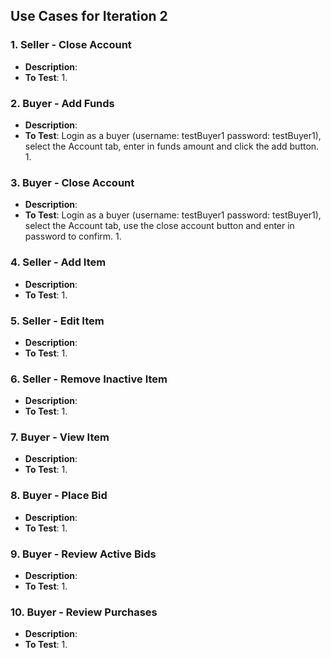 ## Use Cases for Iteration 2

### 1. Seller - Close Account
- **Description**:
- **To Test**:
  1. 

### 2. Buyer - Add Funds
- **Description**: 
- **To Test**: Login as a buyer (username: testBuyer1 password: testBuyer1), select the Account tab, enter in funds amount and click the add button.
  1. 

### 3. Buyer - Close Account
- **Description**: 
- **To Test**: Login as a buyer (username: testBuyer1 password: testBuyer1), select the Account tab, use the close account button and enter in password to confirm. 
  1. 

### 4. Seller - Add Item
- **Description**: 
- **To Test**:
  1. 

### 5. Seller - Edit Item
- **Description**: 
- **To Test**:
  1. 

### 6. Seller - Remove Inactive Item
- **Description**: 
- **To Test**:
  1. 

### 7. Buyer - View Item
- **Description**: 
- **To Test**:
  1. 

### 8. Buyer - Place Bid
- **Description**: 
- **To Test**:
  1. 

### 9. Buyer - Review Active Bids
- **Description**: 
- **To Test**:
  1. 

### 10. Buyer - Review Purchases
- **Description**: 
- **To Test**:
  1. 


